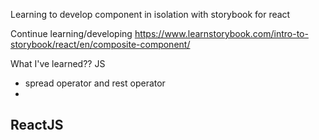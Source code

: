 Learning to develop component in isolation with storybook for react

Continue learning/developing
https://www.learnstorybook.com/intro-to-storybook/react/en/composite-component/

What I've learned??
JS
- spread operator and rest operator
- 

ReactJS
- 
